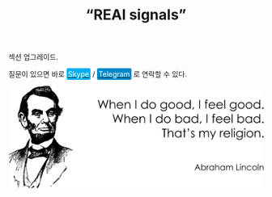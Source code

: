 ﻿---
layout: post-ea

group: 을 복사하십시오
title: “REAl signals”
meta: REAl signals.

logo: real_signals.svg
og: img/og-real-signals.jpg

order: 1

category: ea

lang: kr
ref: real_signals
---

섹션 업그레이드.

질문이 있으면 바로 <a href="skype:chutkoy89?call" target="_blank"><span style="background-color:#00aff0; color:white; padding:3px; border-radius: 3px">Skype</span></a> / <a href="https://t.me/chutkoy" target="_blank"><span style="background-color:#0088cc; color:white; padding:3px; border-radius: 3px">Telegram</span></a> 로 연락할 수 있다.

<a data-fancybox="gallery" href="/img/programming/Lincoln.png"><img src="/img/programming/Lincoln.png" alt=""></a>

